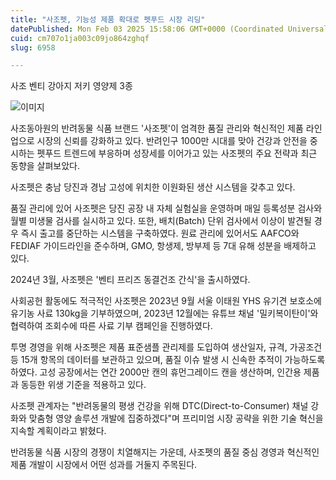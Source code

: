 ```yaml
---
title: "사조펫, 기능성 제품 확대로 펫푸드 시장 리딩"
datePublished: Mon Feb 03 2025 15:58:06 GMT+0000 (Coordinated Universal Time)
cuid: cm707o1ja003c09jo864zghqf
slug: 6958

---
```



사조 벤티 강아지 저키 영양제 3종

![이미지](https://cdn.hashnode.com/res/hashnode/image/upload/v1739261963093/210fee4f-ac70-4590-a913-7beeb242a0cf.jpeg)

사조동아원의 반려동물 식품 브랜드 '사조펫'이 엄격한 품질 관리와 혁신적인 제품 라인업으로 시장의 신뢰를 강화하고 있다. 반려인구 1000만 시대를 맞아 건강과 안전을 중시하는 펫푸드 트렌드에 부응하며 성장세를 이어가고 있는 사조펫의 주요 전략과 최근 동향을 살펴보았다.

사조펫은 충남 당진과 경남 고성에 위치한 이원화된 생산 시스템을 갖추고 있다.

품질 관리에 있어 사조펫은 당진 공장 내 자체 실험실을 운영하며 매일 등록성분 검사와 월별 미생물 검사를 실시하고 있다. 또한, 배치(Batch) 단위 검사에서 이상이 발견될 경우 즉시 출고를 중단하는 시스템을 구축하였다. 원료 관리에 있어서도 AAFCO와 FEDIAF 가이드라인을 준수하며, GMO, 항생제, 방부제 등 7대 유해 성분을 배제하고 있다.

2024년 3월, 사조펫은 '벤티 프리즈 동결건조 간식'을 출시하였다.

사회공헌 활동에도 적극적인 사조펫은 2023년 9월 서울 이태원 YHS 유기견 보호소에 유기농 사료 130kg을 기부하였으며, 2023년 12월에는 유튜브 채널 '밀키복이탄이'와 협력하여 조회수에 따른 사료 기부 캠페인을 진행하였다.

투명 경영을 위해 사조펫은 제품 표준샘플 관리제를 도입하여 생산일자, 규격, 가공조건 등 15개 항목의 데이터를 보관하고 있으며, 품질 이슈 발생 시 신속한 추적이 가능하도록 하였다. 고성 공장에서는 연간 2000만 캔의 휴먼그레이드 캔을 생산하며, 인간용 제품과 동등한 위생 기준을 적용하고 있다.

사조펫 관계자는 "반려동물의 평생 건강을 위해 DTC(Direct-to-Consumer) 채널 강화와 맞춤형 영양 솔루션 개발에 집중하겠다"며 프리미엄 시장 공략을 위한 기술 혁신을 지속할 계획이라고 밝혔다.

반려동물 식품 시장의 경쟁이 치열해지는 가운데, 사조펫의 품질 중심 경영과 혁신적인 제품 개발이 시장에서 어떤 성과를 거둘지 주목된다.